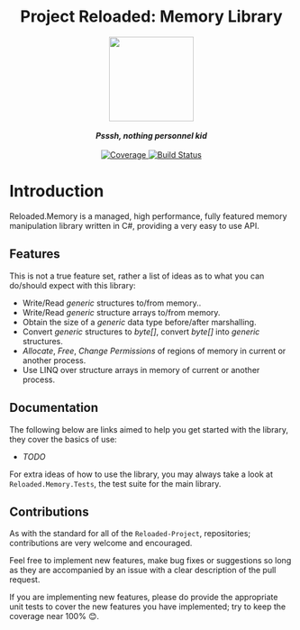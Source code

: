 

<div align="center">
	<h1>Project Reloaded: Memory Library</h1>
	<img src="https://i.imgur.com/BjPn7rU.png" width="150" align="center" />
	<br/> <br/>
	<strong><i>Psssh, nothing personnel kid</i></strong>
	<br/> <br/>
	<!-- Coverage -->
	<a href="https://codecov.io/gh/Reloaded-Project/Reloaded.Memory">
		<img src="https://codecov.io/gh/Reloaded-Project/Reloaded.Memory/branch/master/graph/badge.svg" alt="Coverage" />
	</a>
	<!-- Build Status -->
	<a href="https://ci.appveyor.com/project/sewer56lol/reloaded-memory">
		<img src="https://ci.appveyor.com/api/projects/status/qlks2pma4lrr6c4f?svg=true" alt="Build Status" />
	</a>
</div>

# Introduction
Reloaded.Memory is a managed, high performance, fully featured memory manipulation library written in C#, providing a very easy to use API.

## Features
This is not a true feature set, rather a list of ideas as to what you can do/should expect with this library:

+ Write/Read *generic* structures to/from memory..
+ Write/Read *generic* structure arrays to/from memory.
+ Obtain the size of a *generic* data type before/after marshalling.
+ Convert *generic* structures to *byte[]*, convert *byte[]* into *generic* structures.
+ *Allocate*, *Free*, *Change Permissions* of regions of memory in current or another process.
+ Use LINQ over structure arrays in memory of current or another process. 

## Documentation

The following below are links aimed to help you get started with the library, they cover the basics of use:

+ *TODO*

For extra ideas of how to use the library, you may always take a look at `Reloaded.Memory.Tests`, the test suite for the main library.

## Contributions
As with the standard for all of the `Reloaded-Project`, repositories; contributions are very welcome and encouraged.

Feel free to implement new features, make bug fixes or suggestions so long as they are accompanied by an issue with a clear description of the pull request.

If you are implementing new features, please do provide the appropriate unit tests to cover the new features you have implemented; try to keep the coverage near 100% 😊.
